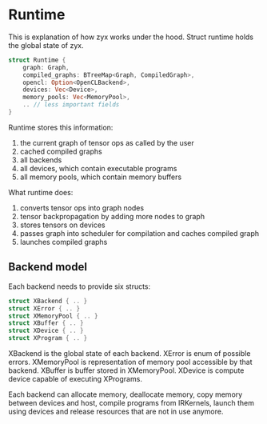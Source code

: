 # Runtime

This is explanation of how zyx works under the hood.
Struct runtime holds the global state of zyx.

```rust
struct Runtime {
    graph: Graph,
    compiled_graphs: BTreeMap<Graph, CompiledGraph>,
    opencl: Option<OpenCLBackend>,
    devices: Vec<Device>,
    memory_pools: Vec<MemoryPool>,
    .. // less important fields
}
```

Runtime stores this information:
1. the current graph of tensor ops as called by the user
2. cached compiled graphs
3. all backends
4. all devices, which contain executable programs
5. all memory pools, which contain memory buffers

What runtime does:
1. converts tensor ops into graph nodes
2. tensor backpropagation by adding more nodes to graph
3. stores tensors on devices
4. passes graph into scheduler for compilation and caches compiled graph
5. launches compiled graphs

## Backend model

Each backend needs to provide six structs:

```rust
struct XBackend { .. }
struct XError { .. }
struct XMemoryPool { .. }
struct XBuffer { .. }
struct XDevice { .. }
struct XProgram { .. }
```

XBackend is the global state of each backend.
XError is enum of possible errors.
XMemoryPool is representation of memory pool accessible by that backend.
XBuffer is buffer stored in XMemoryPool.
XDevice is compute device capable of executing XPrograms.

Each backend can allocate memory, deallocate memory, copy memory between devices and host,
compile programs from IRKernels, launch them using devices and release resources that are not in use anymore.
